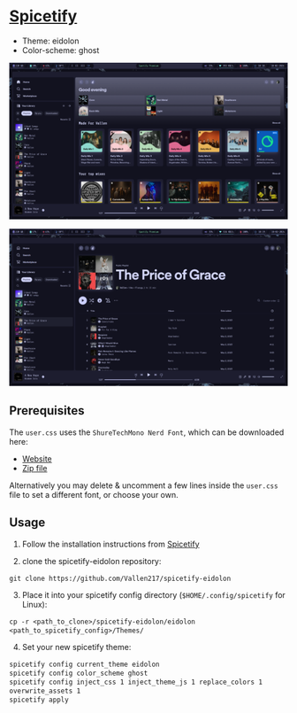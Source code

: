 # [Spicetify](https://github.com/spicetify)

- Theme: eidolon
- Color-scheme: ghost

![Alt test](https://github.com/Vallen217/dotfiles/blob/main/screenshots/spicetify_ghost_1.png?raw=true)

![Alt test](https://github.com/Vallen217/dotfiles/blob/main/screenshots/spicetify_ghost_2.png?raw=true)

## Prerequisites

The `user.css` uses the `ShureTechMono Nerd Font`, which can be downloaded here:

- [Website](https://www.nerdfonts.com/)
- [Zip file](https://github.com/ryanoasis/nerd-fonts/releases/download/v3.1.1/ShareTechMono.zip)

Alternatively you may delete & uncomment a few lines inside the `user.css` file to set a different font, or choose your own.

## Usage

1. Follow the installation instructions from [Spicetify](https://spicetify.app/docs/getting-started)

2. clone the spicetify-eidolon repository:

```
git clone https://github.com/Vallen217/spicetify-eidolon
```

3. Place it into your spicetify config directory (`$HOME/.config/spicetify` for Linux):

```
cp -r <path_to_clone>/spicetify-eidolon/eidolon <path_to_spicetify_config>/Themes/
```

4. Set your new spicetify theme:

```
spicetify config current_theme eidolon
spicetify config color_scheme ghost
spicetify config inject_css 1 inject_theme_js 1 replace_colors 1 overwrite_assets 1
spicetify apply
```
